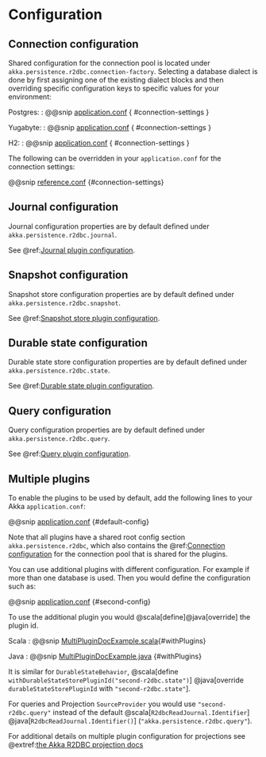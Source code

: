 # Configuration

## Connection configuration

Shared configuration for the connection pool is located under `akka.persistence.r2dbc.connection-factory`.
Selecting a database dialect is done by first assigning one of the existing dialect blocks and then overriding
specific configuration keys to specific values for your environment:

Postgres:
: @@snip [application.conf](/docs/src/test/resources/application-postgres.conf) { #connection-settings }

Yugabyte:
: @@snip [application.conf](/docs/src/test/resources/application-yugabyte.conf) { #connection-settings }

H2:
: @@snip [application.conf](/docs/src/test/resources/application-h2.conf) { #connection-settings }

The following can be overridden in your `application.conf` for the connection settings:

@@snip [reference.conf](/core/src/main/resources/reference.conf) {#connection-settings}

## Journal configuration

Journal configuration properties are by default defined under `akka.persistence.r2dbc.journal`.

See @ref:[Journal plugin configuration](journal.md#configuration).

## Snapshot configuration

Snapshot store configuration properties are by default defined under `akka.persistence.r2dbc.snapshot`.

See @ref:[Snapshot store plugin configuration](snapshots.md#configuration).

## Durable state configuration

Durable state store configuration properties are by default defined under `akka.persistence.r2dbc.state`.

See @ref:[Durable state plugin configuration](durable-state-store.md#configuration).

## Query configuration

Query configuration properties are by default defined under `akka.persistence.r2dbc.query`.

See @ref:[Query plugin configuration](query.md#configuration).

## Multiple plugins

To enable the plugins to be used by default, add the following lines to your Akka `application.conf`:

@@snip [application.conf](/core/src/test/scala/akka/persistence/r2dbc/journal/MultiPluginSpec.scala) {#default-config}

Note that all plugins have a shared root config section `akka.persistence.r2dbc`, which also contains the
@ref:[Connection configuration](#connection-configuration) for the connection pool that is shared for the plugins.

You can use additional plugins with different configuration. For example if more than one database is used. Then you would define the configuration
such as:

@@snip [application.conf](/core/src/test/scala/akka/persistence/r2dbc/journal/MultiPluginSpec.scala) {#second-config}

To use the additional plugin you would @scala[define]@java[override] the plugin id.

Scala
:  @@snip [MultiPluginDocExample.scala](/core/src/test/scala/akka/persistence/r2dbc/journal/MultiPluginSpec.scala){#withPlugins}

Java
:  @@snip [MultiPluginDocExample.java](/docs/src/test/java/jdocs/home/MultiPluginDocExample.java) {#withPlugins}

It is similar for `DurableStateBehavior`, @scala[define `withDurableStateStorePluginId("second-r2dbc.state")`]
@java[override `durableStateStorePluginId` with `"second-r2dbc.state"`].

For queries and Projection `SourceProvider` you would use `"second-r2dbc.query"` instead of the default @scala[`R2dbcReadJournal.Identifier`]
@java[`R2dbcReadJournal.Identifier()`] (`"akka.persistence.r2dbc.query"`).

For additional details on multiple plugin configuration for projections see @extref:[the Akka R2DBC projection docs](akka-projection:r2dbc.html#multiple-plugins)
